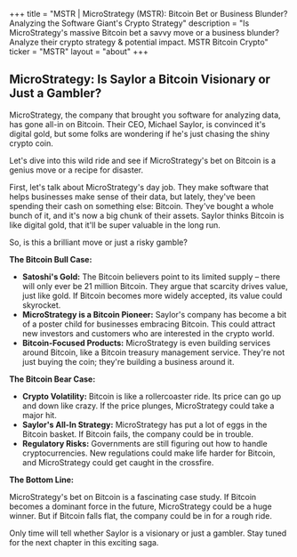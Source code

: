 +++
title = "MSTR |  MicroStrategy (MSTR): Bitcoin Bet or Business Blunder? Analyzing the Software Giant's Crypto Strategy"
description = "Is MicroStrategy's massive Bitcoin bet a savvy move or a business blunder? Analyze their crypto strategy & potential impact. MSTR Bitcoin Crypto"
ticker = "MSTR"
layout = "about"
+++

        


## MicroStrategy: Is Saylor a Bitcoin Visionary or Just a Gambler?

MicroStrategy, the company that brought you software for analyzing data, has gone all-in on Bitcoin. Their CEO, Michael Saylor, is convinced it's digital gold, but some folks are wondering if he's just chasing the shiny crypto coin. 

Let's dive into this wild ride and see if MicroStrategy's bet on Bitcoin is a genius move or a recipe for disaster.

First, let's talk about MicroStrategy's day job. They make software that helps businesses make sense of their data, but lately, they've been spending their cash on something else: Bitcoin. They've bought a whole bunch of it, and it's now a big chunk of their assets. Saylor thinks Bitcoin is like digital gold, that it'll be super valuable in the long run. 

So, is this a brilliant move or just a risky gamble?

**The Bitcoin Bull Case:**

* **Satoshi's Gold:** The Bitcoin believers point to its limited supply – there will only ever be 21 million Bitcoin.  They argue that scarcity drives value, just like gold.  If Bitcoin becomes more widely accepted, its value could skyrocket.
* **MicroStrategy is a Bitcoin Pioneer:**  Saylor's company has become a bit of a poster child for businesses embracing Bitcoin.  This could attract new investors and customers who are interested in the crypto world.
* **Bitcoin-Focused Products:** MicroStrategy is even building services around Bitcoin, like a Bitcoin treasury management service. They're not just buying the coin; they're building a business around it.  

**The Bitcoin Bear Case:**

* **Crypto Volatility:**  Bitcoin is like a rollercoaster ride. Its price can go up and down like crazy. If the price plunges, MicroStrategy could take a major hit.
* **Saylor's All-In Strategy:**  MicroStrategy has put a lot of eggs in the Bitcoin basket. If Bitcoin fails, the company could be in trouble.
* **Regulatory Risks:**  Governments are still figuring out how to handle cryptocurrencies. New regulations could make life harder for Bitcoin, and MicroStrategy could get caught in the crossfire. 

**The Bottom Line:**

MicroStrategy's bet on Bitcoin is a fascinating case study. If Bitcoin becomes a dominant force in the future, MicroStrategy could be a huge winner.  But if Bitcoin falls flat, the company could be in for a rough ride. 

Only time will tell whether Saylor is a visionary or just a gambler.  Stay tuned for the next chapter in this exciting saga.

        